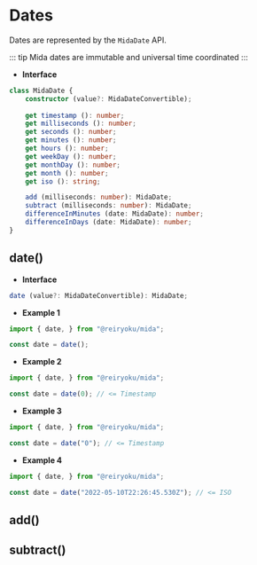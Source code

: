 # Dates
Dates are represented by the `MidaDate` API.

::: tip
Mida dates are immutable and universal time coordinated
:::

- **Interface**
```typescript
class MidaDate {
    constructor (value?: MidaDateConvertible);
    
    get timestamp (): number;
    get milliseconds (): number;
    get seconds (): number;
    get minutes (): number;
    get hours (): number;
    get weekDay (): number;
    get monthDay (): number;
    get month (): number;
    get iso (): string;

    add (milliseconds: number): MidaDate;
    subtract (milliseconds: number): MidaDate;
    differenceInMinutes (date: MidaDate): number;
    differenceInDays (date: MidaDate): number;
}
```

## date()
- **Interface**
```typescript
date (value?: MidaDateConvertible): MidaDate;
```
- **Example 1**
```javascript
import { date, } from "@reiryoku/mida";

const date = date();
```
- **Example 2**
```javascript
import { date, } from "@reiryoku/mida";

const date = date(0); // <= Timestamp
```
- **Example 3**
```javascript
import { date, } from "@reiryoku/mida";

const date = date("0"); // <= Timestamp
```
- **Example 4**
```javascript
import { date, } from "@reiryoku/mida";

const date = date("2022-05-10T22:26:45.530Z"); // <= ISO
```

## add()

## subtract()
